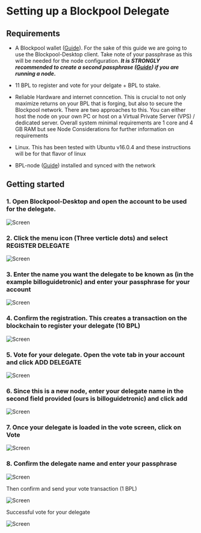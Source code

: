 # Setting up a Blockpool Delegate

## Requirements
- A Blockpool wallet ([Guide](../Installation/BPL-Desktop.md)). For the sake of this guide we are going to use the Blockpool-Desktop client. Take note of your passphrase as this will be needed for the node configuration.
**_It is STRONGLY recommended to create a second passphrase ([Guide](./2ndpassphrase.md)) if you are running a node._**

- 11 BPL to register and vote for your delgate + BPL to stake. 

- Reliable Hardware and internet conncetion. This is crucial to not only maximize returns on your BPL that is forging, but also to secure the Blockpool network.
There are two approaches to this. You can either host the node on your own PC or host on a Virtual Private Server (VPS) / dedicated server. Overall system minimal requirements
are 1 core and 4 GB RAM but see Node Considerations for further information on requirements

- Linux. This has been tested with Ubuntu v16.0.4 and these instructions will be for that flavor of linux

- BPL-node ([Guide](../Installation/BPL-Node.md)) installed and synced with the network 


## Getting started

### 1. Open Blockpool-Desktop and open the account to be used for the delegate.

![Screen](../Screens/u.del.wallet.JPG)

### 2. Click the menu icon (Three verticle dots) and select REGISTER DELEGATE

![Screen](../Screens/u.del.wallet.JPG)

### 3. Enter the name you want the delegate to be known as (in the example billoguidetronic) and enter your passphrase for your account

![Screen](../Screens/u.del.regdel.JPG)

### 4. Confirm the registration. This creates a transaction on the blockchain to register your delegate (10 BPL)

![Screen](../Screens/u.del.confreg.JPG)

### 5. Vote for your delegate. Open the vote tab in your account and click ADD DELEGATE

![Screen](../Screens/u.del.adddel.JPG)

### 6. Since this is a new node, enter your delegate name in the second field provided (ours is billoguidetronic) and click add

![Screen](../Screens/u.del.adddinfo.JPG)

### 7. Once your delegate is loaded in the vote screen, click on Vote

![Screen](../Screens/u.del.delloaded.JPG)

### 8. Confirm the delegate name and enter your passphrase

![Screen](../Screens/u.del.voteinfo.JPG)

Then confirm and send your vote transaction (1 BPL)

![Screen](../Screens/u.del.voteconf.JPG)

Successful vote for your delegate

![Screen](../Screens/u.del.votesent.JPG)


